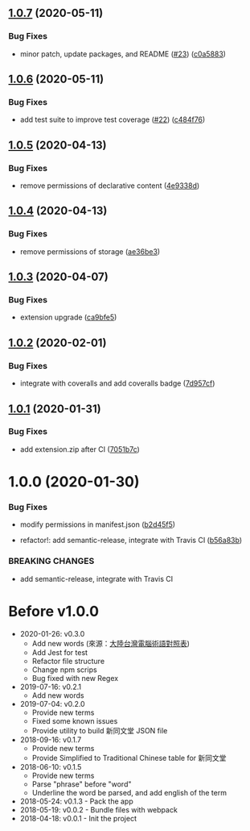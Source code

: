## [1.0.7](https://github.com/pjchender/cn2tw4programmer/compare/v1.0.6...v1.0.7) (2020-05-11)


### Bug Fixes

* minor patch, update packages, and README ([#23](https://github.com/pjchender/cn2tw4programmer/issues/23)) ([c0a5883](https://github.com/pjchender/cn2tw4programmer/commit/c0a58833341f950ce1a99f46f9937595f6e06116))

## [1.0.6](https://github.com/pjchender/cn2tw4programmer/compare/v1.0.5...v1.0.6) (2020-05-11)


### Bug Fixes

* add test suite to improve test coverage ([#22](https://github.com/pjchender/cn2tw4programmer/issues/22)) ([c484f76](https://github.com/pjchender/cn2tw4programmer/commit/c484f7664e806bd8583d0032077ede3e2191265d))

## [1.0.5](https://github.com/pjchender/cn2tw4programmer/compare/v1.0.4...v1.0.5) (2020-04-13)


### Bug Fixes

* remove permissions of declarative content ([4e9338d](https://github.com/pjchender/cn2tw4programmer/commit/4e9338d534f36037b93eb8d95e3366e1069d4e34))

## [1.0.4](https://github.com/pjchender/cn2tw4programmer/compare/v1.0.3...v1.0.4) (2020-04-13)


### Bug Fixes

* remove permissions of storage ([ae36be3](https://github.com/pjchender/cn2tw4programmer/commit/ae36be33e8b57de2eeaa7105c8df08e306f057dd))

## [1.0.3](https://github.com/pjchender/cn2tw4programmer/compare/v1.0.2...v1.0.3) (2020-04-07)


### Bug Fixes

* extension upgrade ([ca9bfe5](https://github.com/pjchender/cn2tw4programmer/commit/ca9bfe5aca9d6ec42a2647561a95afebd0cc8ac1))

## [1.0.2](https://github.com/pjchender/cn2tw4programmer/compare/v1.0.1...v1.0.2) (2020-02-01)


### Bug Fixes

* integrate with coveralls and add coveralls badge ([7d957cf](https://github.com/pjchender/cn2tw4programmer/commit/7d957cfafae17d8b7f4f1891656c6a552d0c225e))

## [1.0.1](https://github.com/pjchender/cn2tw4programmer/compare/v1.0.0...v1.0.1) (2020-01-31)


### Bug Fixes

* add extension.zip after CI ([7051b7c](https://github.com/pjchender/cn2tw4programmer/commit/7051b7c9d67778b6ebebcad218830dea2e099353))

# 1.0.0 (2020-01-30)


### Bug Fixes

* modify permissions in manifest.json ([b2d45f5](https://github.com/pjchender/cn2tw4programmer/commit/b2d45f513975a4be408274d71049a5f47bfba95f))


* refactor!: add semantic-release, integrate with Travis CI ([b56a83b](https://github.com/pjchender/cn2tw4programmer/commit/b56a83b4772ee8c34f417f20d392a502a2f2e4ef))


### BREAKING CHANGES

* add semantic-release, integrate with Travis CI

# Before v1.0.0

- 2020-01-26: v0.3.0
  - Add new words (來源：[大陸台灣電腦術語對照表](http://bit.ly/2RrIy9B))
  - Add Jest for test
  - Refactor file structure
  - Change npm scrips
  - Bug fixed with new Regex
- 2019-07-16: v0.2.1
  - Add new words
- 2019-07-04: v0.2.0
  - Provide new terms
  - Fixed some known issues
  - Provide utility to build 新同文堂 JSON file
- 2018-09-16: v0.1.7
  - Provide new terms
  - Provide Simplified to Traditional Chinese table for 新同文堂
- 2018-06-10: v0.1.5
  - Provide new terms
  - Parse "phrase" before "word"
  - Underline the word be parsed, and add english of the term
- 2018-05-24: v0.1.3 - Pack the app
- 2018-05-19: v0.0.2 - Bundle files with webpack
- 2018-04-18: v0.0.1 - Init the project
